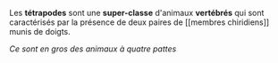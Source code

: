 Les **tétrapodes** sont une **super-classe** d'animaux **vertébrés** qui sont caractérisés par la présence de deux paires de [[membres chiridiens]] munis de doigts.

*Ce sont en gros des animaux à quatre pattes*